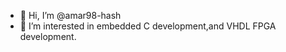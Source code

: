 - 👋 Hi, I’m @amar98-hash
- 👀 I’m interested in embedded C development,and VHDL FPGA development.
<!---
amar98-hash/amar98-hash is a ✨ special ✨ repository because its `README.md` (this file) appears on your GitHub profile.
You can click the Preview link to take a look at your changes.
--->
